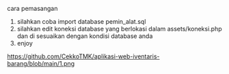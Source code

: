 cara pemasangan
1. silahkan coba import database pemin_alat.sql
2. silahkan edit koneksi database yang berlokasi dalam assets/koneksi.php dan di sesuaikan dengan kondisi database anda
3. enjoy

https://github.com/CekkoTMK/aplikasi-web-iventaris-barang/blob/main/1.png
